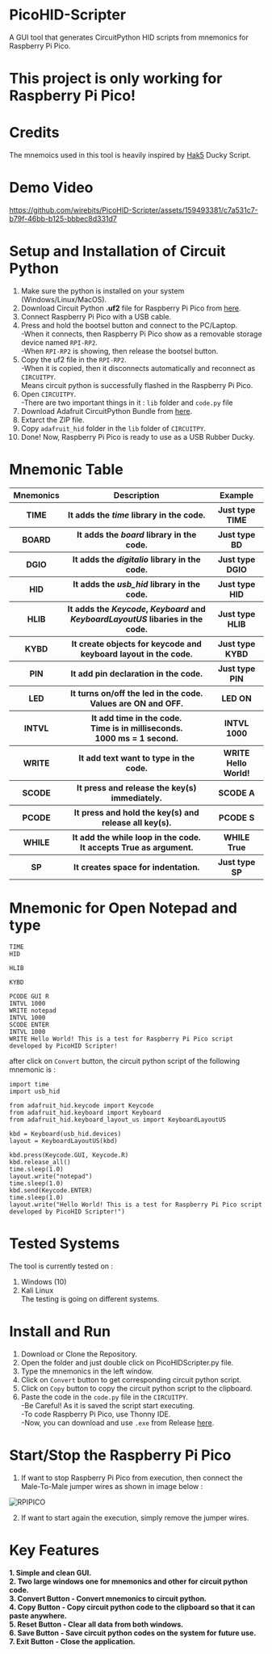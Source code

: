 # PicoHID-Scripter
A GUI tool that generates CircuitPython HID scripts from mnemonics for Raspberry Pi Pico.

# This project is only working for Raspberry Pi Pico!

# Credits
The mnemoics used in this tool is heavily inspired by <a href="https://github.com/hak5">Hak5</a> Ducky Script.<br>

# Demo Video

https://github.com/wirebits/PicoHID-Scripter/assets/159493381/c7a531c7-b79f-46bb-b125-bbbec8d331d7

# Setup and Installation of Circuit Python
1. Make sure the python is installed on your system (Windows/Linux/MacOS).<br>
2. Download Circuit Python <b>.uf2</b> file for Raspberry Pi Pico from <a href="https://downloads.circuitpython.org/bin/raspberry_pi_pico/en_US/adafruit-circuitpython-raspberry_pi_pico-en_US-8.2.10.uf2">here</a>.<br>
3. Connect Raspberry Pi Pico with a USB cable.<br>
4. Press and hold the bootsel button and connect to the PC/Laptop.<br>
-When it connects, then Raspberry Pi Pico show as a removable storage device named ```RPI-RP2```.<br>
-When ```RPI-RP2``` is showing, then release the bootsel button.<br>
5. Copy the uf2 file in the ```RPI-RP2```.<br>
-When it is copied, then it disconnects automatically and reconnect as ```CIRCUITPY```.<br>
Means circuit python is successfully flashed in the Raspberry Pi Pico.
6. Open ```CIRCUITPY```.<br>
-There are two important things in it : ```lib``` folder and ```code.py``` file<br>
7. Download Adafruit CircuitPython Bundle from <a href="https://github.com/adafruit/Adafruit_CircuitPython_Bundle/releases/download/20240301/adafruit-circuitpython-bundle-8.x-mpy-20240301.zip">here</a>.<br>
8. Extarct the ZIP file.<br>
9. Copy ```adafruit_hid``` folder in the ```lib``` folder of ```CIRCUITPY```.<br>
10. Done! Now, Raspberry Pi Pico is ready to use as a USB Rubber Ducky.

# Mnemonic Table
<table>
 <tr>
  <th>Mnemonics</th>
  <th>Description</th>
  <th>Example</th>
 </tr>
 <tr>
  <th>TIME</th>
  <th>It adds the <i>time</i> library in the code.</th>
  <th>Just type TIME</th>
 </tr>
 <tr>
  <th>BOARD</th>
  <th>It adds the <i>board</i> library in the code.</th>
  <th>Just type BD</th>
 </tr>
 <tr>
  <th>DGIO</th>
  <th>It adds the <i>digitalio</i> library in the code.</th>
  <th>Just type DGIO</th>
 </tr>
 <tr>
  <th>HID</th>
  <th>It adds the <i>usb_hid</i> library in the code.</th>
  <th>Just type HID</th>
 </tr>
 <tr>
  <th>HLIB</th>
  <th>It adds the <i>Keycode</i>, <i>Keyboard</i> and <i>KeyboardLayoutUS</i> libaries in the code.</th>
  <th>Just type HLIB</th>
 </tr>
 <tr>
  <th>KYBD</th>
  <th>It create objects for keycode and keyboard layout in the code.</th>
  <th>Just type KYBD</th>
 </tr>
 <tr>
  <th>PIN</th>
  <th>It add pin declaration in the code.</th>
  <th>Just type PIN</th>
 </tr>
 <tr>
  <th>LED</th>
  <th>It turns on/off the led in the code.<br>Values are ON and OFF.</th>
  <th>LED ON</th>
 </tr>
 <tr>
  <th>INTVL</th>
  <th>It add time in the code.<br>Time is in milliseconds.<br>1000 ms = 1 second.</th>
  <th>INTVL 1000</th>
 </tr>
 <tr>
  <th>WRITE</th>
  <th>It add text want to type in the code.</th>
  <th>WRITE Hello World!</th>
 </tr>
 <tr>
  <th>SCODE</th>
  <th>It press and release the key(s) immediately.</th>
  <th>SCODE A</th>
 </tr>
 <tr>
  <th>PCODE</th>
  <th>It press and hold the key(s) and release all key(s).</th>
  <th>PCODE S</th>
 </tr>
 <tr>
  <th>WHILE</th>
  <th>It add the while loop in the code.<br>It accepts True as argument.</th>
  <th>WHILE True</th>
 </tr>
 <tr>
  <th>SP</th>
  <th>It creates space for indentation.</th>
  <th>Just type SP</th>
 </tr>
</table>

# Mnemonic for Open Notepad and type

```
TIME
HID

HLIB

KYBD

PCODE GUI R
INTVL 1000
WRITE notepad
INTVL 1000
SCODE ENTER
INTVL 1000
WRITE Hello World! This is a test for Raspberry Pi Pico script developed by PicoHID Scripter!
```
after click on ```Convert``` button, the circuit python script of the following mnemonic is :<br>

```
import time
import usb_hid

from adafruit_hid.keycode import Keycode
from adafruit_hid.keyboard import Keyboard
from adafruit_hid.keyboard_layout_us import KeyboardLayoutUS

kbd = Keyboard(usb_hid.devices)
layout = KeyboardLayoutUS(kbd)

kbd.press(Keycode.GUI, Keycode.R)
kbd.release_all()
time.sleep(1.0)
layout.write("notepad")
time.sleep(1.0)
kbd.send(Keycode.ENTER)
time.sleep(1.0)
layout.write("Hello World! This is a test for Raspberry Pi Pico script developed by PicoHID Scripter!")
```

# Tested Systems
The tool is currently tested on : <br>
1. Windows (10)<br>
2. Kali Linux<br>
The testing is going on different systems.

# Install and Run
1. Download or Clone the Repository.<br>
2. Open the folder and just double click on PicoHIDScripter.py file.<br>
3. Type the mnemonics in the left window.<br>
4. Click on ```Convert``` button to get corresponding circuit python script.<br>
5. Click on ```Copy``` button to copy the circuit python script to the clipboard.<br>
6. Paste the code in the ```code.py``` file in the ```CIRCUITPY```.<br>
-Be Careful! As it is saved the script start executing.<br>
-To code Raspberry Pi Pico, use Thonny IDE.<br>
-Now, you can download and use ```.exe``` from Release <a href="https://github.com/wirebits/PicoHID-Scripter/releases/download/raspberry-pi-pico-hid/PicoHIDScripter.exe">here</a>.

# Start/Stop the Raspberry Pi Pico
1. If want to stop Raspberry Pi Pico from execution, then connect the Male-To-Male jumper wires as shown in image below : <br>

![RPIPICO](https://github.com/wirebits/PicoHID-Scripter/assets/159493381/1be784c2-cc24-48e0-baa8-d3b94bc7646e)

2. If want to start again the execution, simply remove the jumper wires.
<h1>Key Features</h1>
<b>1. Simple and clean GUI.</b><br>
<b>2. Two large windows one for mnemonics and other for circuit python code.</b><br>
<b>3. Convert Button - Convert mnemonics to circuit python.</b><br>
<b>4. Copy Button - Copy circuit python code to the clipboard so that it can paste anywhere.</b><br>
<b>5. Reset Button - Clear all data from both windows.</b><br>
<b>6. Save Button - Save circuit python codes on the system for future use.</b><br>
<b>7. Exit Button - Close the application.</b><br>
